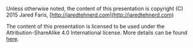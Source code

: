 Unless otherwise noted, the content of this presentation is copyright (C) 2015 Jared Faris, [http://jaredtehnerd.com](http://jaredtehnerd.com)

The content of this presentation is licensed to be used under the Attribution-ShareAlike 4.0 International license. More details can be found [here](https://creativecommons.org/licenses/by-sa/4.0/legalcode).